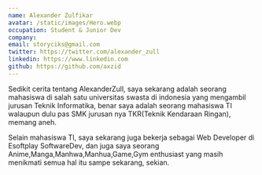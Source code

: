```yaml
---
name: Alexander Zulfikar
avatar: /static/images/Hero.webp
occupation: Student & Junior Dev
company:
email: storyciks@gmail.com
twitter: https://twitter.com/alexander_zull
linkedin: https://www.linkedin.com
github: https://github.com/axzid
---
```


Sedikit cerita tentang AlexanderZull, saya sekarang adalah seorang
mahasiswa di salah satu universitas swasta di indonesia yang
mengambil jurusan Teknik Informatika, benar saya adalah seorang
mahasiswa TI walaupun dulu pas SMK jurusan nya TKR(Teknik Kendaraan Ringan), memang
aneh.

Selain mahasiswa TI, saya sekarang juga bekerja sebagai Web Developer
di Esoftplay SoftwareDev, dan juga saya seorang Anime,Manga,Manhwa,Manhua,Game,Gym enthusiast yang masih
menikmati semua hal itu sampe sekarang, sekian.
